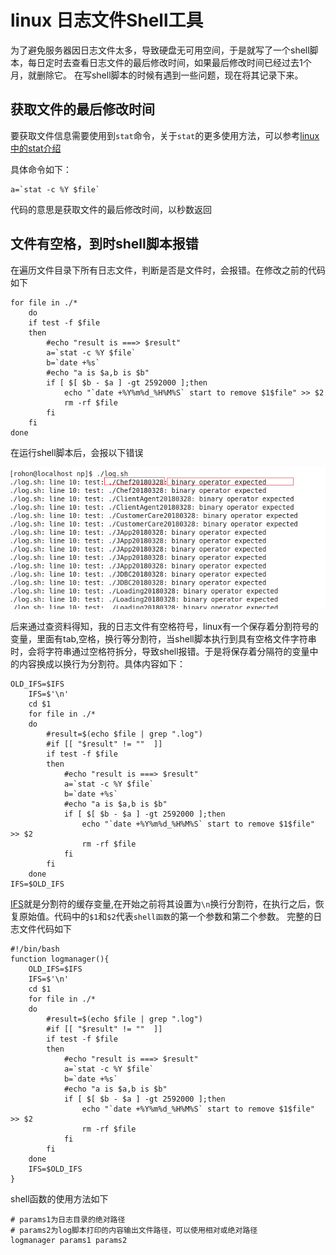 # linux 日志文件Shell工具

为了避免服务器因日志文件太多，导致硬盘无可用空间，于是就写了一个shell脚本，每日定时去查看日志文件的最后修改时间，如果最后修改时间已经过去1个月，就删除它。
在写shell脚本的时候有遇到一些问题，现在将其记录下来。

## 获取文件的最后修改时间

要获取文件信息需要使用到`stat`命令，关于`stat`的更多使用方法，可以参考[linux中的stat介绍](https://blog.csdn.net/paicmis/article/details/60479639)

具体命令如下：

```
a=`stat -c %Y $file`
```

代码的意思是获取文件的最后修改时间，以秒数返回

## 文件有空格，到时shell脚本报错

在遍历文件目录下所有日志文件，判断是否是文件时，会报错。在修改之前的代码如下

```
for file in ./*
    do
    if test -f $file
    then
        #echo "result is ===> $result"
        a=`stat -c %Y $file`
        b=`date +%s`
        #echo "a is $a,b is $b"
        if [ $[ $b - $a ] -gt 2592000 ];then
            echo "`date +%Y%m%d_%H%M%S` start to remove $1$file" >> $2
            rm -rf $file
        fi
    fi
done
```
在运行shell脚本后，会报以下错误

![](../../image/日志脚本文件错误信息.png)

后来通过查资料得知，我的日志文件有空格符号，linux有一个保存着分割符号的变量，里面有tab,空格，换行等分割符，当shell脚本执行到具有空格文件字符串时，会将字符串通过空格符拆分，导致shell报错。于是将保存着分隔符的变量中的内容换成以换行为分割符。具体内容如下：

```
OLD_IFS=$IFS
    IFS=$'\n'
    cd $1
    for file in ./*
    do
        #result=$(echo $file | grep ".log")
        #if [[ "$result" != ""  ]]
        if test -f $file
        then
            #echo "result is ===> $result"
            a=`stat -c %Y $file`
            b=`date +%s`
            #echo "a is $a,b is $b"
            if [ $[ $b - $a ] -gt 2592000 ];then
                echo "`date +%Y%m%d_%H%M%S` start to remove $1$file" >> $2
                rm -rf $file
            fi
        fi
    done
IFS=$OLD_IFS
```

[IFS](https://www.cnblogs.com/fjping0606/p/4573536.html)就是分割符的缓存变量,在开始之前将其设置为`\n`换行分割符，在执行之后，恢复原始值。代码中的`$1`和`$2`代表`shell函数`的第一个参数和第二个参数。
完整的日志文件代码如下

```
#!/bin/bash
function logmanager(){
    OLD_IFS=$IFS
    IFS=$'\n'
    cd $1
    for file in ./*
    do
        #result=$(echo $file | grep ".log")
        #if [[ "$result" != ""  ]]
        if test -f $file
        then
            #echo "result is ===> $result"
            a=`stat -c %Y $file`
            b=`date +%s`
            #echo "a is $a,b is $b"
            if [ $[ $b - $a ] -gt 2592000 ];then
                echo "`date +%Y%m%d_%H%M%S` start to remove $1$file" >> $2
                rm -rf $file
            fi
        fi
    done
    IFS=$OLD_IFS
}

```

shell函数的使用方法如下

```
# params1为日志目录的绝对路径
# params2为log脚本打印的内容输出文件路径，可以使用相对或绝对路径
logmanager params1 params2
```